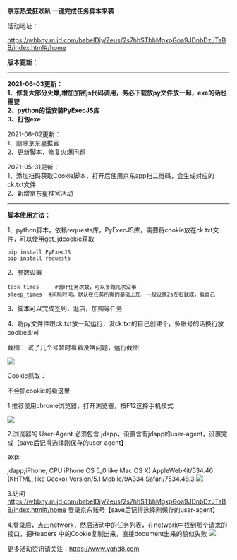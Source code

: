 <b>京东热爱狂欢趴 一键完成任务脚本来袭</b>

活动地址：

https://wbbny.m.jd.com/babelDiy/Zeus/2s7hhSTbhMgxpGoa9JDnbDzJTaBB/index.html#/home

**版本更新：**
<hr>

**2021-06-03更新：<br>
1、修复大部分火爆,增加加密js代码调用，务必下载放py文件放一起，exe的话也需要<br>
2、python的话安装PyExecJS库 <br>
3、打包exe**

2021-06-02更新：<br>
1、删除京东星推官<br>
2、更新脚本，修复火爆问题

2021-05-31更新：<br>
1、添加扫码获取Cookie脚本，打开后使用京东app扫二维码，会生成对应的ck.txt文件<br>
2、新增京东星推官活动

<hr>

**脚本使用方法：**


1、python脚本，依赖requests库，PyExecJS库，需要将cookie放在ck.txt文件，可以使用get_jdcookie获取

```
pip install PyExecJS
pip install requests
```


2、参数设置

    task_times     #循环任务次数，可以多跑几次没事
    sleep_times  #间隔时间，默认在任务所需的基础上加，一般设置2s左右就成，看自己

3、脚本可以完成签到，逛店，加购等任务

4、将py文件件跟ck.txt放一起运行，没ck.txt的自己创建个，多账号的话换行放cookie即可

截图：
试了几个号暂时看着没啥问题，运行截图

<img src='https://image.planet.youku.com/img/100/28/62238/i_1490875862238_0ed9b71bf959f06a1e81684cb5b89291_b_w308h705_face_w308h705_x0y0w0h0c0.jpg'>

Cookie抓取：

不会抓cookie的看这里

1.推荐使用chrome浏览器，打开浏览器，按F12选择手机模式

<img src='https://image.planet.youku.com/img/100/28/62238/i_1490875862238_165fa22eca1c6c8c43f9b38b8b50a1f0_b_w855h277_face_w855h277_x0y0w0h0c0.png'>

2.浏览器的 User-Agent 必须包含 jdapp，设置含有jdapp的user-agent，设置完成【save后记得选择刚保存的user-agent】

exp:

jdapp;iPhone; CPU iPhone OS 5_0 like Mac OS X) AppleWebKit/534.46 (KHTML, like Gecko) Version/5.1 Mobile/9A334 Safari/7534.48.3
<img src='https://image.planet.youku.com/img/100/28/62238/i_1490875862238_5d8af6a784d21741be12bb7efb78a4f4_b_w1006h479_face_w1006h479_x0y0w0h0c0.png'>

3.访问 https://wbbny.m.jd.com/babelDiy/Zeus/2s7hhSTbhMgxpGoa9JDnbDzJTaBB/index.html#/home
 登录京东账号【save后记得选择刚保存的user-agent】

4.登录后，点击network，然后活动中的任务列表，在network中找到那个请求的接口，把Headers 中的Cookie复制出来，直接document出来的貌似失败
<img src='https://image.planet.youku.com/img/100/28/62238/i_1490875862238_05ef0bdf914bc70a89cdde3876324780_b_w1188h1057_face_w1188h1057_x0y0w0h0c0.png'>

更多活动资讯请关注：https://www.yqhd8.com
